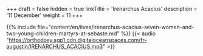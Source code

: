 +++
draft = false
hidden = true
linkTitle = 'Irenarchus Acacius'
description = '11 December'
weight = 11
+++

{{% include file="content/en/lives/irenarchus-acacius-seven-women-and-two-young-children-martyrs-at-sebaste.md" %}}
{{< audio "https://orthodoxy.sgp1.cdn.digitaloceanspaces.com/fr-augustin/IRENARCHUS_ACACIUS.mp3" >}}
